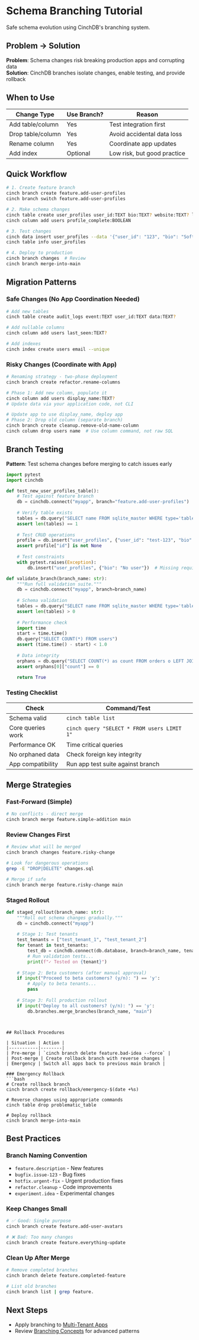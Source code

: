 # Schema Branching Tutorial

Safe schema evolution using CinchDB's branching system.

## Problem → Solution

**Problem**: Schema changes risk breaking production apps and corrupting data  
**Solution**: CinchDB branches isolate changes, enable testing, and provide rollback

## When to Use

| Change Type | Use Branch? | Reason |
|-------------|-------------|--------|
| Add table/column | Yes | Test integration first |
| Drop table/column | Yes | Avoid accidental data loss |
| Rename column | Yes | Coordinate app updates |
| Add index | Optional | Low risk, but good practice |

## Quick Workflow

```bash
# 1. Create feature branch
cinch branch create feature.add-user-profiles
cinch branch switch feature.add-user-profiles

# 2. Make schema changes
cinch table create user_profiles user_id:TEXT bio:TEXT? website:TEXT? location:TEXT? avatar_url:TEXT?
cinch column add users profile_complete:BOOLEAN

# 3. Test changes
cinch data insert user_profiles --data '{"user_id": "123", "bio": "Software developer"}'
cinch table info user_profiles

# 4. Deploy to production
cinch branch changes  # Review
cinch branch merge-into-main
```

## Migration Patterns

### Safe Changes (No App Coordination Needed)
```bash
# Add new tables
cinch table create audit_logs event:TEXT user_id:TEXT data:TEXT?

# Add nullable columns  
cinch column add users last_seen:TEXT?

# Add indexes
cinch index create users email --unique
```

### Risky Changes (Coordinate with App)
```bash
# Renaming strategy - two-phase deployment
cinch branch create refactor.rename-columns

# Phase 1: Add new column, populate it
cinch column add users display_name:TEXT?
# Update data via your application code, not CLI

# Update app to use display_name, deploy app
# Phase 2: Drop old column (separate branch)
cinch branch create cleanup.remove-old-name-column
cinch column drop users name  # Use column command, not raw SQL
```

## Branch Testing

**Pattern**: Test schema changes before merging to catch issues early

```python
import pytest
import cinchdb

def test_new_user_profiles_table():
    # Test against feature branch
    db = cinchdb.connect("myapp", branch="feature.add-user-profiles")
    
    # Verify table exists
    tables = db.query("SELECT name FROM sqlite_master WHERE type='table' AND name='user_profiles'")
    assert len(tables) == 1
    
    # Test CRUD operations
    profile = db.insert("user_profiles", {"user_id": "test-123", "bio": "Test bio"})
    assert profile["id"] is not None
    
    # Test constraints
    with pytest.raises(Exception):
        db.insert("user_profiles", {"bio": "No user"})  # Missing required user_id

def validate_branch(branch_name: str):
    """Run full validation suite."""
    db = cinchdb.connect("myapp", branch=branch_name)
    
    # Schema validation
    tables = db.query("SELECT name FROM sqlite_master WHERE type='table'")
    assert len(tables) > 0
    
    # Performance check  
    import time
    start = time.time()
    db.query("SELECT COUNT(*) FROM users")
    assert (time.time() - start) < 1.0
    
    # Data integrity
    orphans = db.query("SELECT COUNT(*) as count FROM orders o LEFT JOIN users u ON o.user_id = u.id WHERE u.id IS NULL")
    assert orphans[0]["count"] == 0
    
    return True
```

### Testing Checklist

| Check | Command/Test |
|-------|-------------|
| Schema valid | `cinch table list` |
| Core queries work | `cinch query "SELECT * FROM users LIMIT 1"` |
| Performance OK | Time critical queries |
| No orphaned data | Check foreign key integrity |
| App compatibility | Run app test suite against branch |

## Merge Strategies

### Fast-Forward (Simple)
```bash
# No conflicts - direct merge
cinch branch merge feature.simple-addition main
```

### Review Changes First
```bash
# Review what will be merged
cinch branch changes feature.risky-change

# Look for dangerous operations
grep -E "DROP|DELETE" changes.sql

# Merge if safe
cinch branch merge feature.risky-change main
```

### Staged Rollout
```python
def staged_rollout(branch_name: str):
    """Roll out schema changes gradually."""
    db = cinchdb.connect("myapp")
    
    # Stage 1: Test tenants
    test_tenants = ["test_tenant_1", "test_tenant_2"]
    for tenant in test_tenants:
        test_db = cinchdb.connect(db.database, branch=branch_name, tenant=tenant)
        # Run validation tests...
        print(f"✓ Tested on {tenant}")
    
    # Stage 2: Beta customers (after manual approval)
    if input("Proceed to beta customers? (y/n): ") == 'y':
        # Apply to beta tenants...
        pass
    
    # Stage 3: Full production rollout
    if input("Deploy to all customers? (y/n): ") == 'y':
        db.branches.merge_branches(branch_name, "main")
```
```


## Rollback Procedures

| Situation | Action |
|-----------|--------|
| Pre-merge | `cinch branch delete feature.bad-idea --force` |
| Post-merge | Create rollback branch with reverse changes |
| Emergency | Switch all apps back to previous main branch |

### Emergency Rollback
```bash
# Create rollback branch
cinch branch create rollback/emergency-$(date +%s)

# Reverse changes using appropriate commands
cinch table drop problematic_table

# Deploy rollback  
cinch branch merge-into-main
```

## Best Practices

### Branch Naming Convention
- `feature.description` - New features
- `bugfix.issue-123` - Bug fixes  
- `hotfix.urgent-fix` - Urgent production fixes
- `refactor.cleanup` - Code improvements
- `experiment.idea` - Experimental changes

### Keep Changes Small
```bash
# ✅ Good: Single purpose
cinch branch create feature.add-user-avatars

# ❌ Bad: Too many changes
cinch branch create feature.everything-update
```

### Clean Up After Merge
```bash
# Remove completed branches
cinch branch delete feature.completed-feature

# List old branches
cinch branch list | grep feature.
```

## Next Steps

- Apply branching to [Multi-Tenant Apps](multi-tenant-app.md)
- Review [Branching Concepts](../concepts/branching.md) for advanced patterns